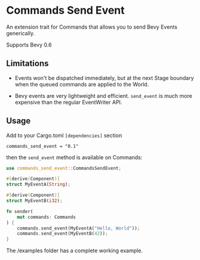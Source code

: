 # Commands Send Event

An extension trait for Commands that allows you to send Bevy Events generically.

Supports Bevy 0.6

## Limitations

* Events won't be dispatched immediately, but at the next Stage boundary when the queued commands are applied to the World.

* Bevy events are very lightweight and efficient. ```send_event``` is much more expensive than the regular EventWriter API.

## Usage

Add to your Cargo.toml ```[dependencies]``` section
```
commands_send_event = "0.1"
```

then the ```send_event``` method is available on Commands:

```rust
use commands_send_event::CommandsSendEvent;

#[derive(Component)]
struct MyEventA(String);

#[derive(Component)]
struct MyEventB(i32);

fn sender(
    mut commands: Commands
) {
    commands.send_event(MyEventA("Hello, World"));
    commands.send_event(MyEventB(42));
}
```
The /examples folder has a complete working example.
